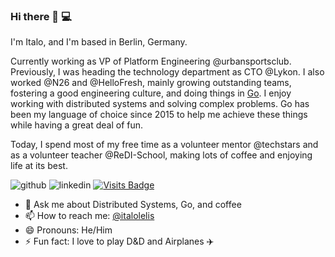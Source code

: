 ### Hi there 👋 💻

I'm Italo, and I'm based in Berlin, Germany. 

Currently working as VP of Platform Engineering @urbansportsclub. Previously, I was heading the technology department as CTO @Lykon. I also worked @N26 and @HelloFresh, mainly growing outstanding teams, fostering a good engineering culture, and doing things in [Go](https://go.dev/). I enjoy working with distributed systems and solving complex problems. Go has been my language of choice since 2015 to help me achieve these things while having a great deal of fun.

Today, I spend most of my free time as a volunteer mentor @techstars and as a volunteer teacher @ReDI-School, making lots of coffee and enjoying life at its best.

![github](https://img.shields.io/badge/GitHub-000000?style=for-the-badge&logo=GitHub&logoColor=white)
![linkedin](https://img.shields.io/badge/LinkedIn-000000?style=for-the-badge&logo=LinkedIn&logoColor=white)
[![Visits Badge](https://badges.pufler.dev/visits/braydoncoyer/braydoncoyer)](https:braydoncoyer.dev)

- 💬 Ask me about Distributed Systems, Go, and coffee
- 📫 How to reach me: [@italolelis](https://twitter.com/italolelis)
- 😄 Pronouns: He/Him
- ⚡ Fun fact: I love to play D&D and Airplanes ✈️
